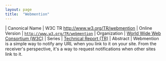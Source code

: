 ```yaml
---
layout: page
title:  "Webmention"
---
```


| Canonical Name | W3C TR http://www.w3.org/TR/webmention
| Online Version | [`http://www.w3.org/TR/webmention`](http://www.w3.org/TR/webmention)
| Organization | [World Wide Web Consortium (W3C)](..)
| Series | [Technical Report (TR)](..)
| Abstract | Webmention is a simple way to notify any URL when you link to it on your site. From the receiver's perspective, it's a way to request notifications when other sites link to it.
